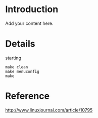 # Introduction #

Add your content here.


# Details #

starting
```
make clean
make menuconfig
make
```

# Reference #

http://www.linuxjournal.com/article/10795